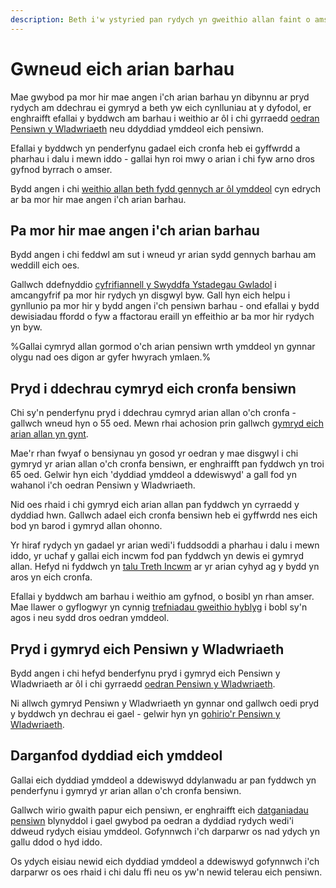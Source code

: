 ```yaml
---
description: Beth i'w ystyried pan rydych yn gweithio allan faint o amser bydd eich arian pensiwn yn parhau, yn cynnwys eich dyddiad ymddeol, oed, costau a sut bydd eich incwm yn newid.
---
```


# Gwneud eich arian barhau

Mae gwybod pa mor hir mae angen i'ch arian barhau yn dibynnu ar pryd rydych am ddechrau ei gymryd a beth yw eich cynlluniau at y dyfodol, er enghraifft efallai y byddwch am barhau i weithio ar ôl i chi gyrraedd [oedran Pensiwn y Wladwriaeth](https://www.gov.uk/calculate-state-pension/y/age) neu ddyddiad ymddeol eich pensiwn.

Efallai y byddwch yn penderfynu gadael eich cronfa heb ei gyffwrdd a pharhau i dalu i mewn iddo - gallai hyn roi mwy o arian i chi fyw arno dros gyfnod byrrach o amser. 

Bydd angen i chi [weithio allan beth fydd gennych ar ôl ymddeol](/work-out-income) cyn edrych ar ba mor hir mae angen i'ch arian barhau. 

## Pa mor hir mae angen i'ch arian barhau 

Bydd angen i chi feddwl am sut i wneud yr arian sydd gennych barhau am weddill eich oes.

Gallwch ddefnyddio [cyfrifiannell y Swyddfa Ystadegau Gwladol](http://visual.ons.gov.uk/how-long-will-my-pension-need-to-last/) i amcangyfrif pa mor hir rydych yn disgwyl byw. Gall hyn eich helpu i gynllunio pa mor hir y bydd angen i'ch pensiwn barhau - ond efallai y bydd dewisiadau ffordd o fyw a ffactorau eraill yn effeithio ar ba mor hir rydych yn byw. 

%Gallai cymryd allan gormod o'ch arian pensiwn wrth ymddeol yn gynnar olygu nad oes digon ar gyfer hwyrach ymlaen.%

## Pryd i ddechrau cymryd eich cronfa bensiwn

Chi sy'n penderfynu pryd i ddechrau cymryd arian allan o'ch cronfa - gallwch wneud hyn o 55 oed. Mewn rhai achosion prin gallwch [gymryd eich arian allan yn gynt](/your-pension-before-55).

Mae'r rhan fwyaf o bensiynau yn gosod yr oedran y mae disgwyl i chi gymryd yr arian allan o'ch cronfa bensiwn, er enghraifft pan fyddwch yn troi 65 oed. Gelwir hyn eich 'dyddiad ymddeol a ddewiswyd' a gall fod yn wahanol i'ch oedran Pensiwn y Wladwriaeth.

Nid oes rhaid i chi gymryd eich arian allan pan fyddwch yn cyrraedd y dyddiad hwn. Gallwch adael eich cronfa bensiwn heb ei gyffwrdd nes eich bod yn barod i gymryd allan ohonno.

Yr hiraf rydych yn gadael yr arian wedi'i fuddsoddi a pharhau i dalu i mewn iddo, yr uchaf y gallai eich incwm fod pan fyddwch yn dewis ei gymryd allan. Hefyd ni fyddwch yn [talu Treth Incwm](/tax) ar yr arian cyhyd ag y bydd yn aros yn eich cronfa.

Efallai y byddwch am barhau i weithio am gyfnod, o bosibl yn rhan amser. Mae llawer o gyflogwyr yn cynnig [trefniadau gweithio hyblyg](https://www.gov.uk/flexible-working) i bobl sy'n agos i neu sydd dros oedran ymddeol.

## Pryd i gymryd eich Pensiwn y Wladwriaeth

Bydd angen i chi hefyd benderfynu pryd i gymryd eich Pensiwn y Wladwriaeth ar ôl i chi gyrraedd [oedran Pensiwn y Wladwriaeth](https://www.gov.uk/state-pension-age).

Ni allwch gymryd Pensiwn y Wladwriaeth yn gynnar ond gallwch oedi pryd y byddwch yn dechrau ei gael - gelwir hyn yn [gohirio'r Pensiwn y Wladwriaeth](https://www.gov.uk/deferring-state-pension/what-you-may-get).

## Darganfod dyddiad eich ymddeol

Gallai eich dyddiad ymddeol a ddewiswyd ddylanwadu ar pan fyddwch yn penderfynu i gymryd yr arian allan o'ch cronfa bensiwn.

Gallwch wirio gwaith papur eich pensiwn, er enghraifft eich [datganiadau pensiwn](/pension-statements) blynyddol i gael gwybod pa oedran a dyddiad rydych wedi'i ddweud rydych eisiau ymddeol. Gofynnwch i'ch darparwr os nad ydych yn gallu ddod o hyd iddo. 

Os ydych eisiau newid eich dyddiad ymddeol a ddewiswyd gofynnwch i'ch darparwr os oes rhaid i chi dalu ffi neu os yw'n newid telerau eich pensiwn.
